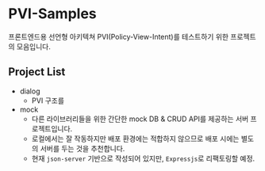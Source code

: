 # PVI-Samples

프론트엔드용 선언형 아키텍쳐 PVI(Policy-View-Intent)를 테스트하기 위한 프로젝트의 모음입니다.

## Project List

- dialog
  - PVI 구조를
- mock
  - 다른 라이브러리들을 위한 간단한 mock DB & CRUD API를 제공하는 서버 프로젝트입니다.
  - 로컬에서는 잘 작동하지만 배포 환경에는 적합하지 않으므로 배포 시에는 별도의 서버를 두는 것을 추천합니다.
  - 현재 `json-server` 기반으로 작성되어 있지만, `Expressjs`로 리팩토링할 예정.
